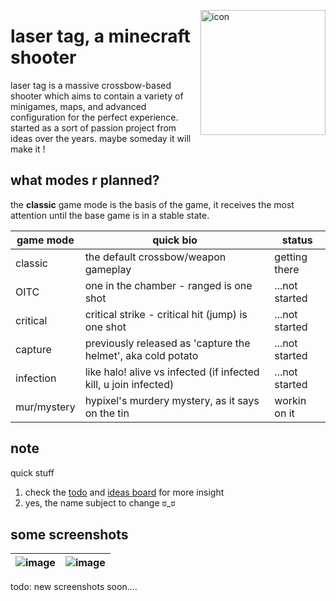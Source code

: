 <img
    align="right" alt="icon" width="200px"
    src="https://github.com/katelyynn/laser-tag/assets/46572320/2190371b-0f82-4956-b7ce-7d00c88fdc4f"
/>

# laser tag, a minecraft shooter

laser tag is a massive crossbow-based shooter which aims to contain a variety of minigames, maps, and
advanced configuration for the perfect experience. started as a sort of passion project from ideas over
the years. maybe someday it will make it !

## what modes r planned?

the **classic** game mode is the basis of the game, it receives the most attention until the base game is in a stable state.

| game mode | quick bio | status |
| --------- | --------- | ------ |
| classic   | the default crossbow/weapon gameplay | getting there |
| OITC      | one in the chamber - ranged is one shot | ...not started |
| critical  | critical strike - critical hit (jump) is one shot | ...not started |
| capture   | previously released as 'capture the helmet', aka cold potato | ...not started |
| infection | like halo! alive vs infected (if infected kill, u join infected) | ...not started |
| mur/mystery | hypixel's murdery mystery, as it says on the tin | workin on it |

## note

quick stuff
1. check the [todo](./todo.md) and [ideas board](./ideas.md) for more insight
2. yes, the name subject to change ಠ_ಠ

## some screenshots

| ![image](https://user-images.githubusercontent.com/46572320/216741952-405df933-1312-4e49-8ca3-66339dd589b3.png) | ![image](https://user-images.githubusercontent.com/46572320/216742077-1206ea00-466a-4375-a246-f093efc80937.png) |
|-|-|

todo: new screenshots soon....